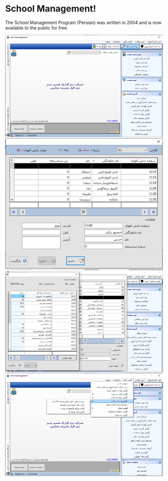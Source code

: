 # School Management!
The School Management Program (Persian) was written in 2004 and is now available to the public for free.

![enter image description here](https://raw.githubusercontent.com/zamanimehdi/school-managment/master/help/1.PNG)![enter image description here](https://raw.githubusercontent.com/zamanimehdi/school-managment/master/help/2.PNG)![enter image description here](https://raw.githubusercontent.com/zamanimehdi/school-managment/master/help/3.PNG)
![enter image description here](https://raw.githubusercontent.com/zamanimehdi/school-managment/master/help/4.png)

